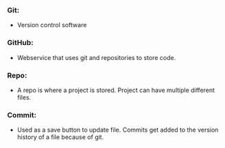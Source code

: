 ### Git:
* Version control software

### GitHub:
* Webservice that uses git and repositories to store code.

### Repo:
* A repo is where a project is stored. Project can have multiple different files.

### Commit:
* Used as a save button to update file. Commits get added to the version history of a file because of git.
